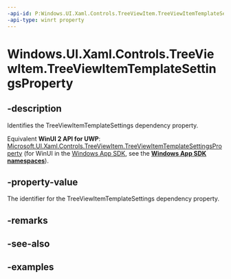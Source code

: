 ```yaml
---
-api-id: P:Windows.UI.Xaml.Controls.TreeViewItem.TreeViewItemTemplateSettingsProperty
-api-type: winrt property
---
```


<!-- Property syntax.
public DependencyProperty TreeViewItemTemplateSettingsProperty { get; }
-->

# Windows.UI.Xaml.Controls.TreeViewItem.TreeViewItemTemplateSettingsProperty

## -description

Identifies the TreeViewItemTemplateSettings dependency property.

Equivalent **WinUI 2 API for UWP**: [Microsoft.UI.Xaml.Controls.TreeViewItem.TreeViewItemTemplateSettingsProperty](/windows/winui/api/microsoft.ui.xaml.controls.treeviewitem.treeviewitemtemplatesettingsproperty) (for WinUI in the [Windows App SDK](/windows/apps/windows-app-sdk/), see the **[Windows App SDK namespaces](/windows/windows-app-sdk/api/winrt/)**).

## -property-value

The identifier for the TreeViewItemTemplateSettings dependency property.

## -remarks

## -see-also

## -examples

